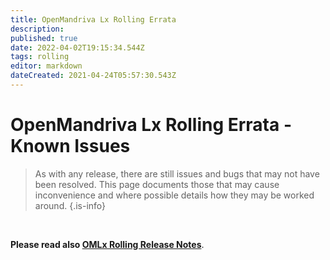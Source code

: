 ```yaml
---
title: OpenMandriva Lx Rolling Errata
description: 
published: true
date: 2022-04-02T19:15:34.544Z
tags: rolling
editor: markdown
dateCreated: 2021-04-24T05:57:30.543Z
---
```


# OpenMandriva Lx Rolling Errata - Known Issues

> As with any release, there are still issues and bugs that may not have been resolved. This page documents those that may cause inconvenience and where possible details how they may be worked around.
{.is-info}

<br>

**Please read also [OMLx Rolling Release Notes](/distribution/releases/omlxrolling/notes)**.